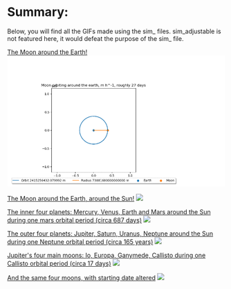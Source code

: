 # Summary:
Below, you will find all the GIFs made using the sim_ files. sim_adjustable is not featured here, it would defeat the 
purpose of the sim_ file.

[The Moon around the Earth!](https://github.com/Casper-Smet/IPASS-NKepler/blob/master/app/sim_luna.py)
![](orbits/moon.gif)

[The Moon around the Earth, around the Sun!](https://github.com/Casper-Smet/IPASS-NKepler/blob/master/app/sim_solar_luna.py)
![](orbits/solarluna.gif)

[The inner four planets: Mercury, Venus, Earth and Mars around the Sun during one mars orbital period (circa 687 days)](https://github.com/Casper-Smet/IPASS-NKepler/blob/master/app/sim_solar_inner.py)
![](orbits/solarinner.gif)

[The outer four planets: Jupiter, Saturn, Uranus, Neptune around the Sun during one Neptune orbital period (circa 165 years)](https://github.com/Casper-Smet/IPASS-NKepler/blob/master/app/sim_solar_outer.py)
![](orbits/solarouter.gif)

[Jupiter's four main moons: Io, Europa, Ganymede, Callisto during one Callisto orbital period (circa 17 days)](https://github.com/Casper-Smet/IPASS-NKepler/blob/master/app/sim_jupiter_moons.py)
![](orbits/jupiter.gif)

[And the same four moons, with starting date altered](https://github.com/Casper-Smet/IPASS-NKepler/blob/master/app/sim_date.py)
![](orbits/jupiterdate.gif)


